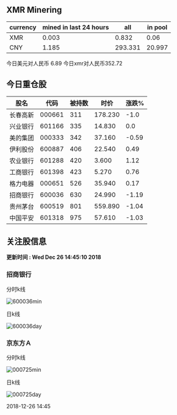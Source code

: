 ## XMR Minering

|currency|mined in last 24 hours|all|in pool|
|---|---|---|---|
|XMR|0.003|0.832|0.06|
|CNY|1.185|293.331|20.997|

今日美元对人民币 6.89	今日xmr对人民币352.72


## 今日重仓股 

|股名|代码|被持数|时价|涨跌%|
|---|---|---|---|---|
|长春高新|000661|311|178.230|-1.0|
|兴业银行|601166|335|14.830|0.0|
|美的集团|000333|342|37.160|-0.59|
|伊利股份|600887|406|22.540|0.49|
|农业银行|601288|420|3.600|1.12|
|工商银行|601398|423|5.270|0.76|
|格力电器|000651|526|35.940|0.17|
|招商银行|600036|630|24.990|-1.19|
|贵州茅台|600519|801|559.890|-1.04|
|中国平安|601318|975|57.610|-1.03|

## 关注股信息
**更新时间 : Wed Dec 26 14:45:10 2018**
### 招商银行 
分时k线

![600036min](http://image.sinajs.cn/newchart/min/n/sh600036.gif)

日k线

![600036day](http://image.sinajs.cn/newchart/daily/n/sh600036.gif)

### 京东方Ａ 
分时k线

![000725min](http://image.sinajs.cn/newchart/min/n/sz000725.gif)

日k线

![000725day](http://image.sinajs.cn/newchart/daily/n/sz000725.gif)

2018-12-26 14:45